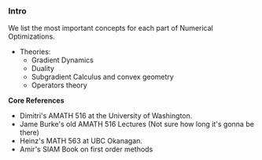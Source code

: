 ### **Intro**

We list the most important concepts for each part of Numerical Optimizations. 
- Theories: 
	- Gradient Dynamics 
	- Duality
	- Subgradient Calculus and convex geometry
	- Operators theory


**Core References**
- Dimitri's AMATH 516 at the University of Washington. 
- Jame Burke's old AMATH 516 Lectures (Not sure how long it's gonna be there)
- Heinz's MATH 563 at UBC Okanagan. 
- Amir's SIAM Book on first order methods


